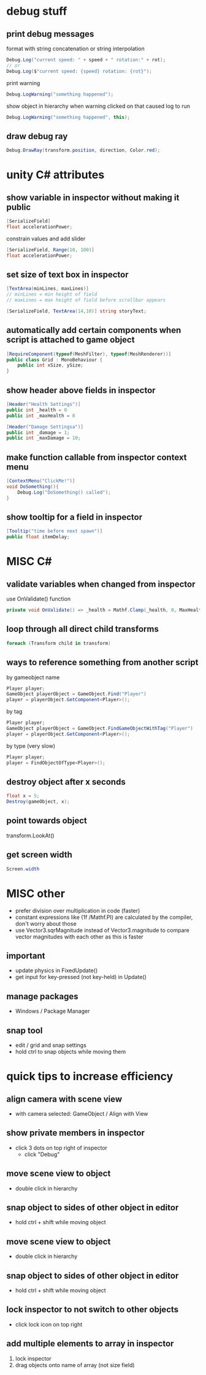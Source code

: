 # debug stuff
## print debug messages
format with string concatenation or string interpolation
```csharp
Debug.Log("current speed: " + speed + " rotation:" + rot);
// or
Debug.Log($"current speed: {speed} rotation: {rot}");
```
print warning
```csharp
Debug.LogWarning("something happened");
```
show object in hierarchy when warning clicked on that caused log to run
```csharp
Debug.LogWarning("something happened", this);
```

## draw debug ray
```csharp
Debug.DrawRay(transform.position, direction, Color.red);
```

# unity C# attributes
## show variable in inspector without making it public
```csharp
[SerializeField]
float accelerationPower;
```
constrain values and add slider
```csharp
[SerializeField, Range(10, 100)]
float accelerationPower;
```

## set size of text box in inspector
```csharp
[TextArea(minLines, maxLines)]
// minLines = min height of field
// maxLines = max height of field before scrollbar appears
```
```csharp
[SerializeField, TextArea(14,10)] string storyText;
```

## automatically add certain components when script is attached to game object
```csharp
[RequireComponent(typeof(MeshFilter), typeof(MeshRenderer))]
public class Grid : MonoBehaviour {
	public int xSize, ySize;
}
```

## show header above fields in inspector
```csharp
[Header("Health Settings")]
public int _health = 0
public int _maxHealth = 0

[Header("Damage Settingsa")]
public int _damage = 1;
public int _maxDamage = 10;
```

## make function callable from inspector context menu 
```csharp
[ContextMenu("ClickMe!")]
void DoSomething(){
	Debug.Log("DoSomething() called");
}
```

## show tooltip for a field in inspector
```csharp
[Tooltip("time before next spawn")]
public float itemDelay;
```

# MISC C#
## validate variables when changed from inspector
use OnValidate() function
```csharp
private void OnValidate() => _health = Mathf.Clamp(_health, 0, MaxHealth)
```

## loop through all direct child transforms
```csharp
foreach (Transform child in transform)
```

## ways to reference something from another script
by gameobject name
```csharp
Player player;
GameObject playerObject = GameObject.Find("Player")
player = playerObject.GetComponent<Player>();
```
by tag
```csharp
Player player;
GameObject playerObject = GameObject.FindGameObjectWithTag("Player")
player = playerObject.GetComponent<Player>();
```
by type (very slow)
```csharp
Player player;
player = FindObjectOfType<Player>();
```

## destroy object after x seconds
```csharp
float x = 5;
Destroy(gameObject, x);
```

## point towards object
transform.LookAt()

## get screen width
```csharp
Screen.width
```

# MISC other
- prefer division over multiplication in code (faster)
- constant expressions like (1f /Mathf.PI) are calculated by the compiler, don't worry about those
- use Vector3.sqrMagnitude instead of Vector3.magnitude to compare vector magnitudes with each other as this is faster

## important
- update physics in FixedUpdate()
- get input for key-pressed (not key-held) in Update()

## manage packages
- Windows / Package Manager

## snap tool
- edit / grid and snap settings
- hold ctrl to snap objects while moving them

# quick tips to increase efficiency
## align camera with scene view
- with camera selected: GameObject / Align with View

## show private members in inspector
- click 3 dots on top right of inspector
	- click "Debug"

## move scene view to object
- double click in hierarchy

## snap object to sides of other object in editor
- hold ctrl + shift while moving object

## move scene view to object
- double click in hierarchy

## snap object to sides of other object in editor
- hold ctrl + shift while moving object

## lock inspector to not switch to other objects
- click lock icon on top right

## add multiple elements to array in inspector
1. lock inspector
2. drag objects onto name of array (not size field)
